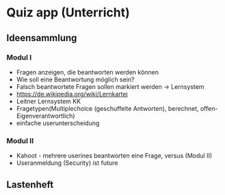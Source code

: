 # Quiz app (Unterricht)

## Ideensammlung

### Modul I
- Fragen anzeigen, die beantworten werden können
- Wie soll eine Beantwortung möglich sein?
- Falsch beantwortete Fragen sollen markiert werden -> Lernsystem
- https://de.wikipedia.org/wiki/Lernkartei
- Leitner Lernsystem KK
- Fragetypen(Multiplechoice (geschuffelte Antworten), berechnet, offen-Eigenverantwortlich)
- einfache userunterscheidung

### Modul II
- Kahoot - mehrere userines beantworten eine Frage, versus (Modul II)
- Useranmeldung (Security) ist future


## Lastenheft
